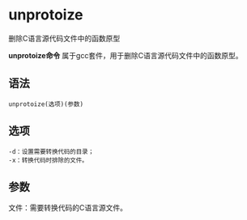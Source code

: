 unprotoize
===

删除C语言源代码文件中的函数原型


**unprotoize命令** 属于gcc套件，用于删除C语言源代码文件中的函数原型。

##  语法

```
unprotoize(选项)(参数)
```

##  选项

```
-d：设置需要转换代码的目录；
-x：转换代码时排除的文件。
```

##  参数

文件：需要转换代码的C语言源文件。


